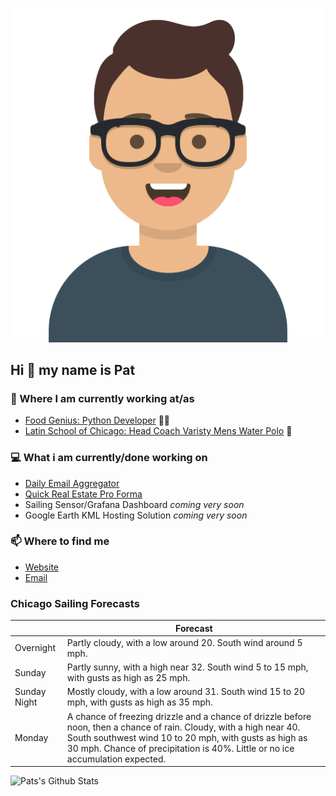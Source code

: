 [![Social banner for p-j-falconer](https://raw.githubusercontent.com/P-J-FALCONER/P-J-FALCONER/master/assets/avataaars.svg)](https://patfalconer.com/)
## Hi :wave: my name is Pat

### 💼 Where I am currently working at/as
- [Food Genius: Python Developer](https://getfoodgenius.com/) 🍔🐍
- [Latin School of Chicago: Head Coach Varisty Mens Water Polo](https://www.latinschool.org/) 🤽


### 💻 What i am currently/done working on
 - [Daily Email Aggregator](https://github.com/P-J-FALCONER/dott_daily_mail)
 - [Quick Real Estate Pro Forma](https://github.com/P-J-FALCONER/henry)
 - Sailing Sensor/Grafana Dashboard *coming very soon*
 - Google Earth KML Hosting Solution *coming very soon*

### 📫 Where to find me
 - [Website](https://patfalconer.com/)
 - [Email](mailto:patrick.j.falconer@gmail.com)


### Chicago Sailing Forecasts
|   | Forecast  |
|---|---|
| Overnight | Partly cloudy, with a low around 20. South wind around 5 mph. |
| Sunday | Partly sunny, with a high near 32. South wind 5 to 15 mph, with gusts as high as 25 mph. |
| Sunday Night | Mostly cloudy, with a low around 31. South wind 15 to 20 mph, with gusts as high as 35 mph. |
| Monday | A chance of freezing drizzle and a chance of drizzle before noon, then a chance of rain. Cloudy, with a high near 40. South southwest wind 10 to 20 mph, with gusts as high as 30 mph. Chance of precipitation is 40%. Little or no ice accumulation expected. |

![Pats's Github Stats](https://github-readme-stats.vercel.app/api?username=p-j-falconer&show_icons=true&theme=radical)
